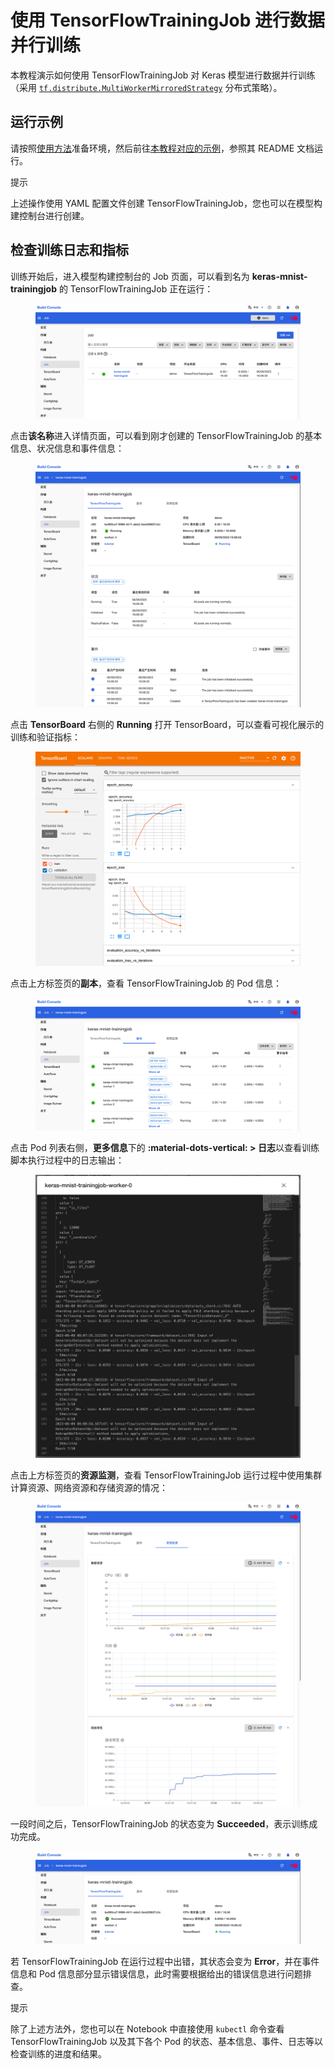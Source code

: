 # 使用 TensorFlowTrainingJob 进行数据并行训练

本教程演示如何使用 TensorFlowTrainingJob 对 Keras 模型进行数据并行训练（采用 <a target="_blank" rel="noopener noreferrer" href="https://www.tensorflow.org/api_docs/python/tf/distribute/MultiWorkerMirroredStrategy">`tf.distribute.MultiWorkerMirroredStrategy`</a> 分布式策略）。

## 运行示例

请按照<a target="_blank" rel="noopener noreferrer" href="https://github.com/t9k/tutorial-examples/blob/master/docs/README-zh.md#%E4%BD%BF%E7%94%A8%E6%96%B9%E6%B3%95">使用方法</a>准备环境，然后前往<a target="_blank" rel="noopener noreferrer" href="https://github.com/t9k/tutorial-examples/tree/master/job/tensorflowtrainingjob/multiworker">本教程对应的示例</a>，参照其 README 文档运行。

<aside class="note tip">
<div class="title">提示</div>

上述操作使用 YAML 配置文件创建 TensorFlowTrainingJob，您也可以在模型构建控制台进行创建。

</aside>

## 检查训练日志和指标

训练开始后，进入模型构建控制台的 Job 页面，可以看到名为 **keras-mnist-trainingjob** 的 TensorFlowTrainingJob 正在运行：

<figure class="screenshot">
    <img alt="running" src="../assets/tasks/run-distributed-training/tensorflow/multiworker-training/running.png" class="screenshot"/>
</figure>

点击**该名称**进入详情页面，可以看到刚才创建的 TensorFlowTrainingJob 的基本信息、状况信息和事件信息：

<figure class="screenshot">
    <img alt="details" src="../assets/tasks/run-distributed-training/tensorflow/multiworker-training/details.png" class="screenshot"/>
</figure>

点击 **TensorBoard** 右侧的 **Running** 打开 TensorBoard，可以查看可视化展示的训练和验证指标：

<figure class="screenshot">
    <img alt="tensorboard" src="../assets/tasks/run-distributed-training/tensorflow/multiworker-training/tensorboard.png" class="screenshot"/>
</figure>

点击上方标签页的**副本**，查看 TensorFlowTrainingJob 的 Pod 信息：

<figure class="screenshot">
    <img alt="replicas" src="../assets/tasks/run-distributed-training/tensorflow/multiworker-training/replicas.png" class="screenshot"/>
</figure>

点击 Pod 列表右侧，**更多信息**下的 **:material-dots-vertical:&nbsp;> 日志**以查看训练脚本执行过程中的日志输出：

<figure class="screenshot">
    <img alt="view-log" src="../assets/tasks/run-distributed-training/tensorflow/multiworker-training/view-log.png" class="screenshot"/>
</figure>

点击上方标签页的**资源监测**，查看 TensorFlowTrainingJob 运行过程中使用集群计算资源、网络资源和存储资源的情况：

<figure class="screenshot">
    <img alt="replicas" src="../assets/tasks/run-distributed-training/tensorflow/multiworker-training/metrics.png" class="screenshot"/>
</figure>

一段时间之后，TensorFlowTrainingJob 的状态变为 **Succeeded**，表示训练成功完成。

<figure class="screenshot">
    <img alt="done" src="../assets/tasks/run-distributed-training/tensorflow/multiworker-training/done.png" class="screenshot"/>
</figure>

若 TensorFlowTrainingJob 在运行过程中出错，其状态会变为 **Error**，并在事件信息和 Pod 信息部分显示错误信息，此时需要根据给出的错误信息进行问题排查。

<aside class="note tip">
<div class="title">提示</div>

除了上述方法外，您也可以在 Notebook 中直接使用 `kubectl` 命令查看 TensorFlowTrainingJob 以及其下各个 Pod 的状态、基本信息、事件、日志等以检查训练的进度和结果。

</aside>
